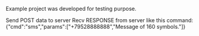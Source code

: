 Example project was developed for testing purpose.

Send POST data to server
Recv RESPONSE from server 
like this command:
{"cmd":"sms","params":["+79528888888","Message of 160 symbols."]}